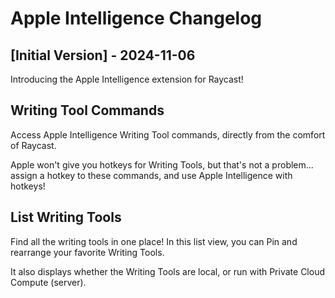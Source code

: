 # Apple Intelligence Changelog

## [Initial Version] - 2024-11-06

Introducing the Apple Intelligence extension for Raycast!

## Writing Tool Commands

Access Apple Intelligence Writing Tool commands, directly from the comfort of Raycast.

Apple won't give you hotkeys for Writing Tools, but that's not a problem... assign a hotkey to these commands, and use Apple Intelligence with hotkeys!

## List Writing Tools

Find all the writing tools in one place! In this list view, you can Pin and rearrange your favorite Writing Tools.

It also displays whether the Writing Tools are local, or run with Private Cloud Compute (server).